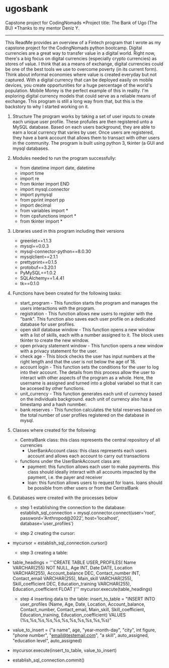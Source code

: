 # ugosbank

Capstone project for CodingNomads
*Project title: The Bank of Ugo (The BU)
*Thanks to my mentor Deniz Y. 
_________________________

This ReadMe provides an overview of a Fintech program that I wrote as my capstone project for the CodingNomads python bootcamp. Digital currencies are a great way to transfer value in a digital world. Right now, there's a big focus on digital currencies (especially crypto currencies) as stores of value. I think that as a means of exchange, digital currencies could be one of the best tools we use to overcome poverty (in its current form). Think about informal economies where value is created everyday but not captured. With a digital currency that can be deployed easily on mobile devices, you create opportunities for a huge percentage of the world's population. Mobile Money is the perfect example of this in reality. I'm exploring digital currency models that could serve as a reliable means of exchange. This program is still a long way from that, but this is the backstory to why I started working on it. 

1. Structure 
	The program works by taking a set of user inputs to create each unique user profile. These profuiles are then registered unto a 
	MySQL database. Based on each users background, they are able to earn a local currency that varies by user. Once users are registered,
	they have a bank account that allows them to transact with other users in the community. 
	The program is built using python 3, tkinter (a GUI and mysql databases.

2. Modules needed to run the program successfully:
   - from datetime import date, datetime
   - import time
   - import re
   - from tkinter import END
   - import mysql.connector
   - import pymysql
   - from pprint import pp
   - import decimal
   - from variables import *
   - from cpsfunctions import *
   - from tkinter import *

3. Libraries used in this program including their versions 
   - greenlet==1.1.3
   - mysql==0.0.3
   - mysql-connector-python==8.0.30
   - mysqlclient==2.1.1
   - prettyprint==0.1.5
   - protobuf==3.20.1
   - PyMySQL==1.0.2
   - SQLAlchemy==1.4.41
   - tk==0.1.0

4. Functions have been created for the following tasks:
   - start_program - This function starts the program and manages the users interactions with the program. 
   - registration - This function allows new users to register with the "bank". This function also saves each user profile on a dedicated database for user profiles.
   - open skill database window - This function opens a new window with a list of skills, each with a number assigned to it. The block uses tkinter to create the new window.
   - open privacy statement window - This function opens a new window with a privacy statement for the user.
   - check age - This block checks the user has input numbers at the right length and that the user is not below the age of 18.
   - account login - This function sets the conditions for the user to log into their account. The details from this process allow the user to interact with other aspects of the program as a whole. Here, the username is assigned and turned into a global variabel so that it can be accesed by other functions.
   - unit_currency - This function generates each unit of currency based on the individuals background. each unit of currency also has a timestamp and a hash nunmber.
   - bank reserves - This function calculates the total reserves based on the total number of user profiles registered on the database in mysql.

5. Classes where created for the following:
   - CentralBank class: this class represents the central repository of all currencies 		 
     - UserBankAccount class: this class represents each users account and allows each account to carry out transactions
   - functions under the UserBankAccount class are:
     - payment: this function allows each user to make payments. this class should ideally interact with all accounts impacted by the payment, i.e. the payer and receiver
     - loan: this function allows users to request for loans. loans should be possible from other users or from the CentralBank

6.	Databases were created with the processes below

	-	step 1 establishing the connection to the database:
establish_sql_connection = mysql.connector.connect(user='root', password='Anthropod@2022',
                              host='localhost',
                              database='user_profiles')

	-	step 2 creating the cursor:
* mycursor = establish_sql_connection.cursor()

	-	step 3 creating a table:
* table_headings = '''CREATE TABLE USER_PROFILES(
    Name VARCHAR(255) NOT NULL,
    Age INT,
    Date DATE,
    Location VARCHAR(255),
    Account_balance DEC,
    Contact_number INT,
    Contact_email VARCHAR(255),
    Main_skill VARCHAR(255),
    Skill_coefficient DEC,
    Education_training VARCHAR(255),
    Education_coefficient FLOAT
)'''
mycursor.execute(table_headings)

	-	step 4 inserting data to the table:
insert_to_table = "INSERT INTO user_profiles (Name, Age, Date, Location, Account_balance, Contact_number, Contact_email, Main_skill, Skill_coefficient, Education_training, Education_coefficient) VALUES (%s,%s,%s,%s,%s,%s,%s,%s,%s,%s,%s)"
* value_to_insert = ("a name", age, "year-month-day", "city", int figure, "phone number", "email@testemail.com", "a skill", auto_assigned, "education level", auto_assigned)
* mycursor.execute(insert_to_table, value_to_insert)
* establish_sql_connection.commit()



